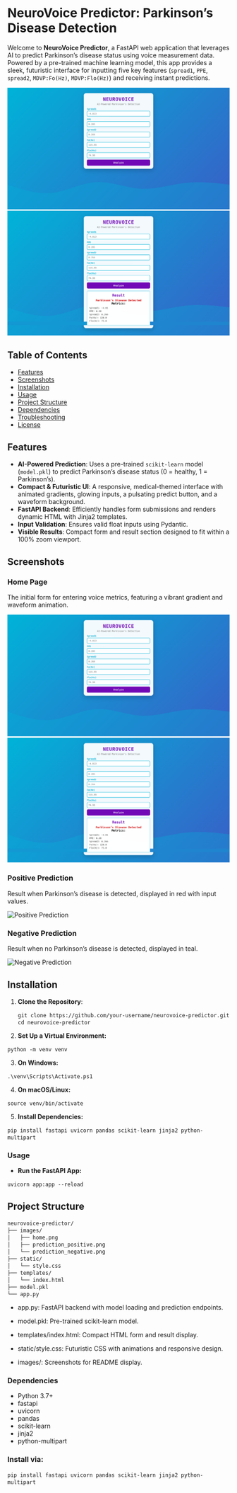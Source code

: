 # NeuroVoice Predictor: Parkinson’s Disease Detection

Welcome to **NeuroVoice Predictor**, a FastAPI web application that leverages AI to predict Parkinson’s disease status using voice measurement data. Powered by a pre-trained machine learning model, this app provides a sleek, futuristic interface for inputting five key features (`spread1`, `PPE`, `spread2`, `MDVP:Fo(Hz)`, `MDVP:Flo(Hz)`) and receiving instant predictions.

![Home Page](images/image.png)
![Model Prediction](images/img2.png)

## Table of Contents
- [Features](#features)
- [Screenshots](#screenshots)
- [Installation](#installation)
- [Usage](#usage)
- [Project Structure](#project-structure)
- [Dependencies](#dependencies)
- [Troubleshooting](#troubleshooting)
- [License](#license)

## Features
- **AI-Powered Prediction**: Uses a pre-trained `scikit-learn` model (`model.pkl`) to predict Parkinson’s disease status (0 = healthy, 1 = Parkinson’s).
- **Compact & Futuristic UI**: A responsive, medical-themed interface with animated gradients, glowing inputs, a pulsating predict button, and a waveform background.
- **FastAPI Backend**: Efficiently handles form submissions and renders dynamic HTML with Jinja2 templates.
- **Input Validation**: Ensures valid float inputs using Pydantic.
- **Visible Results**: Compact form and result section designed to fit within a 100% zoom viewport.

## Screenshots

### Home Page
The initial form for entering voice metrics, featuring a vibrant gradient and waveform animation.

![Home Page](images/image.png)
![Model Prediction](images/img2.png)

### Positive Prediction
Result when Parkinson’s disease is detected, displayed in red with input values.

![Positive Prediction](images/prediction_positive.png)

### Negative Prediction
Result when no Parkinson’s disease is detected, displayed in teal.

![Negative Prediction](images/prediction_negative.png)

## Installation

1. **Clone the Repository**:
   ```
   git clone https://github.com/your-username/neurovoice-predictor.git
   cd neurovoice-predictor
   ```
2. **Set Up a Virtual Environment:**
```
python -m venv venv

```
3. **On Windows:**
```
.\venv\Scripts\Activate.ps1

```
4. **On macOS/Linux:**
```
source venv/bin/activate

```
5. **Install Dependencies:**
```
pip install fastapi uvicorn pandas scikit-learn jinja2 python-multipart
```
### Usage
- **Run the FastAPI App:**
```
uvicorn app:app --reload

```

## Project Structure

```
neurovoice-predictor/
├── images/
│   ├── home.png
│   ├── prediction_positive.png
│   └── prediction_negative.png
├── static/
│   └── style.css
├── templates/
│   └── index.html
├── model.pkl
└── app.py
```

- app.py: FastAPI backend with model loading and prediction endpoints.

- model.pkl: Pre-trained scikit-learn model.

- templates/index.html: Compact HTML form and result display.

- static/style.css: Futuristic CSS with animations and responsive design.

- images/: Screenshots for README display.

### Dependencies
- Python 3.7+
- fastapi
- uvicorn
- pandas
- scikit-learn
- jinja2
- python-multipart

### Install via:

```
pip install fastapi uvicorn pandas scikit-learn jinja2 python-multipart
```

